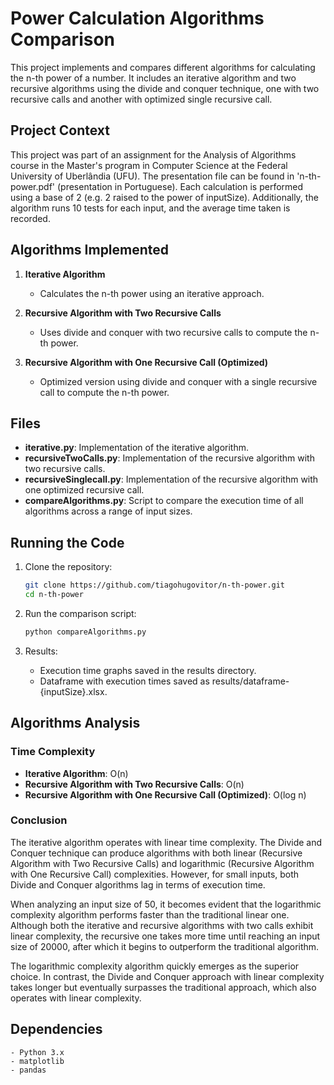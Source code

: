 # Power Calculation Algorithms Comparison

This project implements and compares different algorithms for calculating the n-th power of a number. It includes an iterative algorithm and two recursive algorithms using the divide and conquer technique, one with two recursive calls and another with optimized single recursive call.

## Project Context

This project was part of an assignment for the Analysis of Algorithms course in the Master's program in Computer Science at the Federal University of Uberlândia (UFU). The presentation file can be found in 'n-th-power.pdf' (presentation in Portuguese). Each calculation is performed using a base of 2 (e.g. 2 raised to the power of inputSize). Additionally, the algorithm runs 10 tests for each input, and the average time taken is recorded.

## Algorithms Implemented

1. **Iterative Algorithm**
   - Calculates the n-th power using an iterative approach.

2. **Recursive Algorithm with Two Recursive Calls**
   - Uses divide and conquer with two recursive calls to compute the n-th power.

3. **Recursive Algorithm with One Recursive Call (Optimized)**
   - Optimized version using divide and conquer with a single recursive call to compute the n-th power.

## Files

- **iterative.py**: Implementation of the iterative algorithm.
- **recursiveTwoCalls.py**: Implementation of the recursive algorithm with two recursive calls.
- **recursiveSinglecall.py**: Implementation of the recursive algorithm with one optimized recursive call.
- **compareAlgorithms.py**: Script to compare the execution time of all algorithms across a range of input sizes.

## Running the Code

1. Clone the repository:
   ```bash
   git clone https://github.com/tiagohugovitor/n-th-power.git
   cd n-th-power
   ```

2. Run the comparison script:
    ```bash
    python compareAlgorithms.py
    ```

3. Results:
    - Execution time graphs saved in the results directory.
    - Dataframe with execution times saved as results/dataframe-{inputSize}.xlsx.

## Algorithms Analysis

### Time Complexity
 - **Iterative Algorithm**: O(n)
 - **Recursive Algorithm with Two Recursive Calls**: O(n)
 - **Recursive Algorithm with One Recursive Call (Optimized)**: O(log n)

### Conclusion
The iterative algorithm operates with linear time complexity. The Divide and Conquer technique can produce algorithms with both linear (Recursive Algorithm with Two Recursive Calls) and logarithmic (Recursive Algorithm with One Recursive Call) complexities. However, for small inputs, both Divide and Conquer algorithms lag in terms of execution time.

When analyzing an input size of 50, it becomes evident that the logarithmic complexity algorithm performs faster than the traditional linear one. Although both the iterative and recursive algorithms with two calls exhibit linear complexity, the recursive one takes more time until reaching an input size of 20000, after which it begins to outperform the traditional algorithm.

The logarithmic complexity algorithm quickly emerges as the superior choice. In contrast, the Divide and Conquer approach with linear complexity takes longer but eventually surpasses the traditional approach, which also operates with linear complexity.

## Dependencies
    - Python 3.x
    - matplotlib
    - pandas
 
